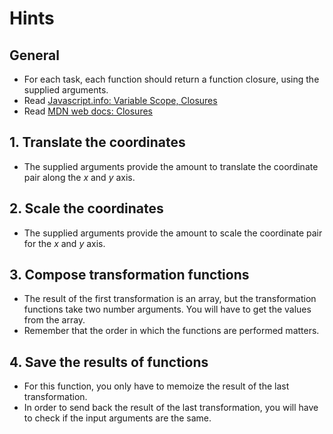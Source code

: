 # Hints

## General

- For each task, each function should return a function closure, using the supplied arguments.
- Read [Javascript.info: Variable Scope, Closures][javascript-info-scope-closure]
- Read [MDN web docs: Closures][mdn-closures]

## 1. Translate the coordinates

- The supplied arguments provide the amount to translate the coordinate pair along the _x_ and _y_ axis.

## 2. Scale the coordinates

- The supplied arguments provide the amount to scale the coordinate pair for the _x_ and _y_ axis.

## 3. Compose transformation functions

- The result of the first transformation is an array, but the transformation functions take two number arguments. You will have to get the values from the array.
- Remember that the order in which the functions are performed matters.

## 4. Save the results of functions

- For this function, you only have to memoize the result of the last transformation.
- In order to send back the result of the last transformation, you will have to check if the input arguments are the same.

[javascript-info-scope-closure]: https://javascript.info/closure
[mdn-closures]: https://developer.mozilla.org/en-US/docs/Web/JavaScript/Closures
